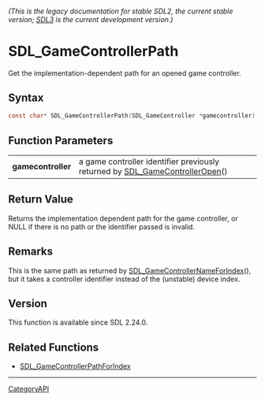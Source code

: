 ###### (This is the legacy documentation for stable SDL2, the current stable version; [SDL3](https://wiki.libsdl.org/SDL3/) is the current development version.)
# SDL_GameControllerPath

Get the implementation-dependent path for an opened game controller.

## Syntax

```c
const char* SDL_GameControllerPath(SDL_GameController *gamecontroller);

```

## Function Parameters

|                        |                                                                                                        |
| ---------------------- | ------------------------------------------------------------------------------------------------------ |
| **gamecontroller**     | a game controller identifier previously returned by [SDL_GameControllerOpen](SDL_GameControllerOpen.md)() |

## Return Value

Returns the implementation dependent path for the game controller, or NULL
if there is no path or the identifier passed is invalid.

## Remarks

This is the same path as returned by
[SDL_GameControllerNameForIndex](SDL_GameControllerNameForIndex.md)(), but it
takes a controller identifier instead of the (unstable) device index.

## Version

This function is available since SDL 2.24.0.

## Related Functions

* [SDL_GameControllerPathForIndex](SDL_GameControllerPathForIndex.md)

----
[CategoryAPI](CategoryAPI.md)
